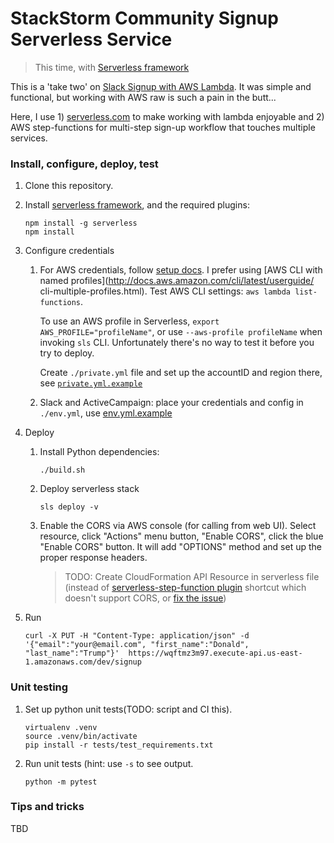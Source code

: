 # StackStorm Community Signup Serverless Service

> This time, with [Serverless framework](https://serverless.com)

This is a 'take two' on [Slack Signup with AWS Lambda](https://github.com/dzimine/slack-signup-lambda).
It was simple and functional, but working with AWS raw is such a pain in the butt...

Here, I use 1) [serverless.com](https://serverless.com) to make working with lambda enjoyable and 2) AWS step-functions
for multi-step sign-up workflow that touches multiple services.


### Install, configure, deploy, test
1. Clone this repository.
2. Install [serverless framework](https://serverless.com/framework/docs), and the required plugins:

    ```
    npm install -g serverless
    npm install
    ```

3. Configure credentials

    1. For AWS credentials, follow [setup docs](https://serverless.com/framework/docs/providers/aws/guide/credentials/).
        I prefer using [AWS CLI with named profiles](http://docs.aws.amazon.com/cli/latest/userguide/
        cli-multiple-profiles.html). Test AWS CLI settings: `aws lambda list-functions`.

        To use an AWS profile in Serverless, `export AWS_PROFILE="profileName"`,
        or use `--aws-profile profileName` when invoking `sls` CLI. Unfortunately there's no way
        to test it before you try to deploy.

        Create `./private.yml` file and set up the accountID and region there,
        see [`private.yml.example`](./private.yml.example)
    2. Slack and ActiveCampaign: place your credentials and config in `./env.yml`, use [env.yml.example](./env.yml.example)

4. Deploy

    1. Install Python dependencies:

        ```
        ./build.sh
        ```
    2. Deploy serverless stack

        ```
        sls deploy -v
        ```
    3. Enable the CORS via AWS console (for calling from web UI). Select resource, click "Actions"
        menu button, "Enable CORS", click the blue "Enable CORS" button.
        It will add "OPTIONS" method and set up the proper response headers.

        >TODO: Create CloudFormation API Resource in serverless file (instead of [serverless-step-function
        plugin](https://github.com/horike37/serverless-step-functions) shortcut which doesn't support CORS,
        or [fix the issue](https://github.com/horike37/serverless-step-functions/issues/37))

5. Run

    ```
    curl -X PUT -H "Content-Type: application/json" -d '{"email":"your@email.com", "first_name":"Donald", "last_name":"Trump"}'  https://wqftmz3m97.execute-api.us-east-1.amazonaws.com/dev/signup
    ```

### Unit testing
1. Set up python unit tests(TODO: script and CI this).

    ```
    virtualenv .venv
    source .venv/bin/activate
    pip install -r tests/test_requirements.txt
    ```

2. Run unit tests (hint: use `-s` to see output.

    ```
    python -m pytest
    ```


### Tips and tricks
TBD


